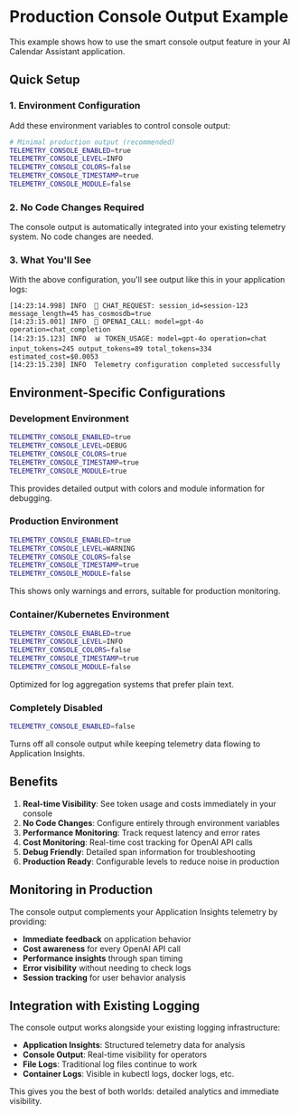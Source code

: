 # Production Console Output Example

This example shows how to use the smart console output feature in your AI Calendar Assistant application.

## Quick Setup

### 1. Environment Configuration

Add these environment variables to control console output:

```bash
# Minimal production output (recommended)
TELEMETRY_CONSOLE_ENABLED=true
TELEMETRY_CONSOLE_LEVEL=INFO
TELEMETRY_CONSOLE_COLORS=false
TELEMETRY_CONSOLE_TIMESTAMP=true
TELEMETRY_CONSOLE_MODULE=false
```

### 2. No Code Changes Required

The console output is automatically integrated into your existing telemetry system. No code changes are needed.

### 3. What You'll See

With the above configuration, you'll see output like this in your application logs:

```
[14:23:14.998] INFO  💬 CHAT_REQUEST: session_id=session-123 message_length=45 has_cosmosdb=true
[14:23:15.001] INFO  🤖 OPENAI_CALL: model=gpt-4o operation=chat_completion
[14:23:15.123] INFO  📊 TOKEN_USAGE: model=gpt-4o operation=chat input_tokens=245 output_tokens=89 total_tokens=334 estimated_cost=$0.0053
[14:23:15.230] INFO  Telemetry configuration completed successfully
```

## Environment-Specific Configurations

### Development Environment
```bash
TELEMETRY_CONSOLE_ENABLED=true
TELEMETRY_CONSOLE_LEVEL=DEBUG
TELEMETRY_CONSOLE_COLORS=true
TELEMETRY_CONSOLE_TIMESTAMP=true
TELEMETRY_CONSOLE_MODULE=true
```

This provides detailed output with colors and module information for debugging.

### Production Environment
```bash
TELEMETRY_CONSOLE_ENABLED=true
TELEMETRY_CONSOLE_LEVEL=WARNING
TELEMETRY_CONSOLE_COLORS=false
TELEMETRY_CONSOLE_TIMESTAMP=true
TELEMETRY_CONSOLE_MODULE=false
```

This shows only warnings and errors, suitable for production monitoring.

### Container/Kubernetes Environment
```bash
TELEMETRY_CONSOLE_ENABLED=true
TELEMETRY_CONSOLE_LEVEL=INFO
TELEMETRY_CONSOLE_COLORS=false
TELEMETRY_CONSOLE_TIMESTAMP=true
TELEMETRY_CONSOLE_MODULE=false
```

Optimized for log aggregation systems that prefer plain text.

### Completely Disabled
```bash
TELEMETRY_CONSOLE_ENABLED=false
```

Turns off all console output while keeping telemetry data flowing to Application Insights.

## Benefits

1. **Real-time Visibility**: See token usage and costs immediately in your console
2. **No Code Changes**: Configure entirely through environment variables
3. **Performance Monitoring**: Track request latency and error rates
4. **Cost Monitoring**: Real-time cost tracking for OpenAI API calls
5. **Debug Friendly**: Detailed span information for troubleshooting
6. **Production Ready**: Configurable levels to reduce noise in production

## Monitoring in Production

The console output complements your Application Insights telemetry by providing:

- **Immediate feedback** on application behavior
- **Cost awareness** for every OpenAI API call
- **Performance insights** through span timing
- **Error visibility** without needing to check logs
- **Session tracking** for user behavior analysis

## Integration with Existing Logging

The console output works alongside your existing logging infrastructure:

- **Application Insights**: Structured telemetry data for analysis
- **Console Output**: Real-time visibility for operators
- **File Logs**: Traditional log files continue to work
- **Container Logs**: Visible in kubectl logs, docker logs, etc.

This gives you the best of both worlds: detailed analytics and immediate visibility.
